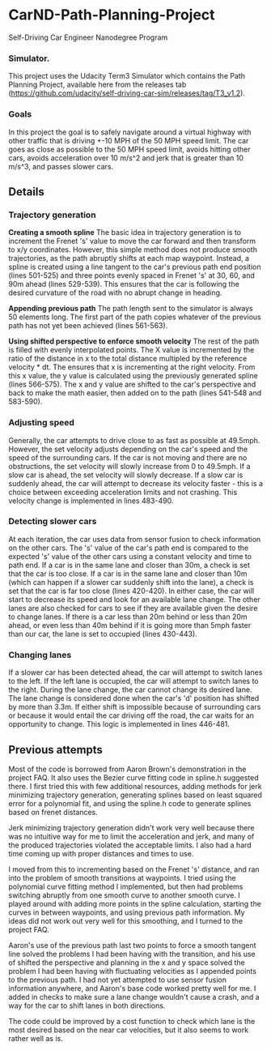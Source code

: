 # CarND-Path-Planning-Project
Self-Driving Car Engineer Nanodegree Program
   
### Simulator.
This project uses the Udacity Term3 Simulator which contains the Path Planning Project, available here from the releases tab (https://github.com/udacity/self-driving-car-sim/releases/tag/T3_v1.2).

### Goals
In this project the goal is to safely navigate around a virtual highway with other traffic that is driving +-10 MPH of the 50 MPH speed limit. The car goes as close as possible to the 50 MPH speed limit, avoids hitting other cars, avoids acceleration over 10 m/s^2 and jerk that is greater than 10 m/s^3, and passes slower cars.


## Details

### Trajectory generation

**Creating a smooth spline**
The basic idea in trajectory generation is to increment the Frenet 's' value to move the car forward and then transform to x/y coordinates. However, this simple method does not produce smooth trajectories, as the path abruptly shifts at each map waypoint. Instead, a spline is created using a line tangent to the car's previous path end position (lines 501-525) and three points evenly spaced in Frenet 's' at 30, 60, and 90m ahead (lines 529-539). This ensures that the car is following the desired curvature of the road with no abrupt change in heading.

**Appending previous path**
The path length sent to the simulator is always 50 elements long. The first part of the path copies whatever of the previous path has not yet been achieved (lines 561-563).

**Using shifted perspective to enforce smooth velocity**
The rest of the path is filled with evenly interpolated points. The X value is incremented by the ratio of the distance in x to the total distance multipled by the reference velocity * dt. The ensures that x is incrementing at the right velocity. From this x value, the y value is calculated using the previously generated spline (lines 566-575). The x and y value are shifted to the car's perspective and back to make the math easier, then added on to the path (lines 541-548 and 583-590).

### Adjusting speed

Generally, the car attempts to drive close to as fast as possible at 49.5mph. However, the set velocity adjusts depending on the car's speed and the speed of the surrounding cars. If the car is not moving and there are no obstructions, the set velocity will slowly increase from 0 to 49.5mph. If a slow car is ahead, the set velocity will slowly decrease. If a slow car is suddenly ahead, the car will attempt to decrease its velocity faster - this is a choice between exceeding acceleration limits and not crashing. This velocity change is implemented in lines 483-490.

### Detecting slower cars

At each iteration, the car uses data from sensor fusion to check information on the other cars. The 's' value of the car's path end is compared to the expected 's' value of the other cars using a constant velocity and time to path end. If a car is in the same lane and closer than 30m, a check is set that the car is too close. If a car is in the same lane and closer than 10m (which can happen if a slower car suddenly shift into the lane), a check is set that the car is far too close (lines 420-420). In either case, the car will start to decrease its speed and look for an available lane change.
The other lanes are also checked for cars to see if they are available given the desire to change lanes. If there is a car less than 20m behind or less than 20m ahead, or even less than 40m behind if it is going more than 5mph faster than our car, the lane is set to occupied (lines 430-443).


### Changing lanes
If a slower car has been detected ahead, the car will attempt to switch lanes to the left. If the left lane is occupied, the car will attempt to switch lanes to the right. During the lane change, the car cannot change its desired lane. The lane change is considered done when the car's 'd' position has shifted by more than 3.3m. If either shift is impossible because of surrounding cars or because it would entail the car driving off the road, the car waits for an opportunity to change. This logic is implemented in lines 446-481.

## Previous attempts

Most of the code is borrowed from Aaron Brown's demonstration in the project FAQ. It also uses the Bezier curve fitting code in spline.h suggested there. I first tried this with few additional resources, adding methods for jerk minimizing trajectory generation, generating splines based on least squared error for a polynomial fit, and using the spline.h code to generate splines based on frenet distances. 

Jerk minimizing trajectory generation didn't work very well because there was no intuitive way for me to limit the acceleration and jerk, and many of the produced trajectories violated the acceptable limits. I also had a hard time coming up with proper distances and times to use. 

I moved from this to incrementing based on the Frenet 's' distance, and ran into the problem of smooth transitions at waypoints. I tried using the polynomial curve fitting method I implemented, but then had problems switching abruptly from one smooth curve to another smooth curve. I played around with adding more points in the spline calculation, starting the curves in between waypoints, and using previous path information. My ideas did not work out very well for this smoothing, and I turned to the project FAQ. 

Aaron's use of the previous path last two points to force a smooth tangent line solved the problems I had been having with the transition, and his use of shifted the perspective and planning in the x and y space solved the problem I had been having with fluctuating velocities as I appended points to the previous path. I had not yet attempted to use sensor fusion information anywhere, and Aaron's base code worked pretty well for me. I added in checks to make sure a lane change wouldn't cause a crash, and a way for the car to shift lanes in both directions.

The code could be improved by a cost function to check which lane is the most desired based on the near car velocities, but it also seems to work rather well as is.
